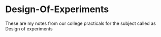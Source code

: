 # Design-Of-Experiments
These are my notes from our college practicals for the subject called as Design of experiments
